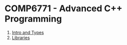 # COMP6771 - Advanced C++ Programming

1. [Intro and Types](notes/01_Intro-and-Types.md)
2. [Libraries](notes/02_Libraries.md)
